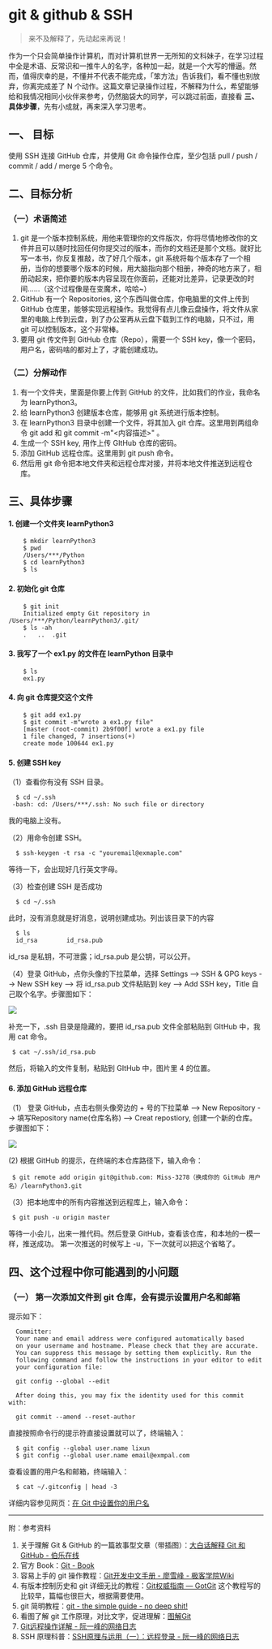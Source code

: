 # git & github & SSH

> 来不及解释了，先动起来再说！

作为一个只会简单操作计算机，而对计算机世界一无所知的文科妹子，在学习过程中全是术语、反常识和一推牛人的名字，各种加一起，就是一个大写的懵逼。然而，值得庆幸的是，不懂并不代表不能完成，「笨方法」告诉我们，看不懂也别放弃，你离完成差了 N 个动作。这篇文章记录操作过程，不解释为什么，希望能够给和我情况相同小伙伴来参考，仍然脑袋大的同学，可以跳过前面，直接看 **三、具体步骤**，先有小成就，再来深入学习思考。

## 一、 目标

使用 SSH 连接 GitHub 仓库，并使用 Git 命令操作仓库，至少包括 pull / push / commit / add / merge 5 个命令。

## 二、目标分析

### （一）术语简述

1. git 是一个版本控制系统，用他来管理你的文件版次，你将尽情地修改你的文件并且可以随时找回任何你提交过的版本，而你的文档还是那个文档。就好比写一本书，你反复推敲，改了好几个版本，git 系统将每个版本存了一个相册，当你的想要哪个版本的时候，用大脑指向那个相册，神奇的地方来了，相册动起来，把你要的版本内容呈现在你面前，还能对比差异，记录更改的时间……（这个过程像是在变魔术，哈哈~）
2. GitHub 有一个 Repositories, 这个东西叫做仓库，你电脑里的文件上传到 GitHub 仓库里，能够实现远程操作。我觉得有点儿像云盘操作，将文件从家里的电脑上传到云盘，到了办公室再从云盘下载到工作的电脑，只不过，用 git 可以控制版本，这个非常棒。
3. 要用 git 传文件到 GitHub 仓库（Repo），需要一个 SSH key，像一个密码，用户名，密码啥的都对上了，才能创建成功。

### （二）分解动作

1. 有一个文件夹，里面是你要上传到 GitHub 的文件，比如我们的作业，我命名为 learnPython3。
2. 给 learnPython3 创建版本仓库，能够用 git 系统进行版本控制。
3. 在 learnPython3 目录中创建一个文件，将其加入 git 仓库。这里用到两组命令 git add <file> 和 git commit -m"<内容描述>" 。
3. 生成一个 SSH key, 用作上传 GItHub 仓库的密码。
4. 添加 GitHub 远程仓库。这里用到 git push 命令。
5. 然后用 git 命令把本地文件夹和远程仓库对接，并将本地文件推送到远程仓库。

## 三、具体步骤

#### 1. 创建一个文件夹 learnPython3

        $ mkdir learnPython3
        $ pwd
        /Users/***/Python
        $ cd learnPython3
        $ ls
        
#### 2. 初始化 git 仓库

        $ git init
        Initialized empty Git repository in /Users/***/Python/learnPython3/.git/
        $ ls -ah
        .	..	.git
        
#### 3. 我写了一个 ex1.py 的文件在 learnPython 目录中

        $ ls
        ex1.py
        
#### 4. 向 git 仓库提交这个文件

        $ git add ex1.py
        $ git commit -m"wrote a ex1.py file"
        [master (root-commit) 2b9f00f] wrote a ex1.py file
        1 file changed, 7 insertions(+)
        create mode 100644 ex1.py
        
#### 5. 创建 SSH key

（1）查看你有没有 SSH 目录。

      $ cd ~/.ssh
     -bash: cd: /Users/***/.ssh: No such file or directory
     
   我的电脑上没有。
 
 （2）用命令创建 SSH。
 
      $ ssh-keygen -t rsa -c "youremail@exmaple.com"
      
   等待一下，会出现好几行英文字母。
   
 （3）检查创建 SSH 是否成功
   
      $ cd ~/.ssh
      
   此时，没有消息就是好消息，说明创建成功。列出该目录下的内容
   
      $ ls
      id_rsa		id_rsa.pub 
      
   id_rsa 是私钥，不可泄露；id_rsa.pub 是公钥，可以公开。
   
  （4）登录 GitHub，点你头像的下拉菜单，选择 Settings --> SSH & GPG keys --> New SSH key --> 将 id_rsa.pub 文件粘贴到 key --> Add SSH key，Title 自己取个名字。步骤图如下：
  
  ![](http://upload-images.jianshu.io/upload_images/3198489-deb2798866cd7cd4.jpg?imageMogr2/auto-orient/strip%7CimageView2/2/w/1240)
  
  
  补充一下，.ssh 目录是隐藏的，要把 id_rsa.pub 文件全部粘贴到 GItHub 中，我用 cat 命令。
  
     $ cat ~/.ssh/id_rsa.pub
     
  然后，将输入的文件复制，粘贴到 GItHub 中，图片里 4 的位置。
  
  
#### 6. 添加 GitHub 远程仓库
 
 
（1） 登录 GitHub，点击右侧头像旁边的 + 号的下拉菜单 --> New Repository --> 填写Repository name(仓库名称) --> Creat repostiory, 创建一个新的仓库。步骤图如下：
 
 ![](http://upload-images.jianshu.io/upload_images/3198489-51ee125cd353829a.jpg?imageMogr2/auto-orient/strip%7CimageView2/2/w/1240)
 
 (2) 根据 GitHub 的提示，在终端的本仓库路径下，输入命令：
 
     $ git remote add origin git@github.com: Miss-3278（换成你的 GitHub 用户名）/learnPython3.git
     
 （3）把本地库中的所有内容推送到远程库上，输入命令：
 
     $ git push -u origin master
     
 等待一小会儿，出来一推代码。然后登录 GitHub，查看该仓库，和本地的一模一样，推送成功。
第一次推送的时候写上 -u，下一次就可以把这个省略了。
 
 
## 四、这个过程中你可能遇到的小问题

### （一） 第一次添加文件到 git 仓库，会有提示设置用户名和邮箱

提示如下：
 
      Committer: 
      Your name and email address were configured automatically based
      on your username and hostname. Please check that they are accurate.
      You can suppress this message by setting them explicitly. Run the
      following command and follow the instructions in your editor to edit
      your configuration file:

      git config --global --edit

      After doing this, you may fix the identity used for this commit with:

      git commit --amend --reset-author
      
直接按照命令行的提示符直接设置就可以了，终端输入：

      $ git config --global user.name lixun
      $ git config --global user.name email@exmpal.com

查看设置的用户名和邮箱，终端输入：
      
      $ cat ~/.gitconfig | head -3

详细内容参见网页：[在 Git 中设置你的用户名](https://help.github.com/articles/setting-your-username-in-git/)



***      

 附：参考资料
 
1. 关于理解 Git & GitHub 的一篇故事型文章（带插图）：[大白话解释 Git 和 GitHub - 伯乐在线](http://blog.jobbole.com/111187/)
2. 官方 Book：[Git - Book](https://git-scm.com/book/zh/v2)
3. 容易上手的 git 操作教程：[Git开发中文手册 - 廖雪峰 - 极客学院Wiki](http://wiki.jikexueyuan.com/project/git-tutorial/)
 3. 有版本控制历史和 git 详细无比的教程：[Git权威指南 — GotGit](http://www.worldhello.net/gotgit/index.html) 这个教程写的比较早，篇幅也很巨大，根据需要使用。
 4. git 简明教程：[git - the simple guide - no deep shit!](http://rogerdudler.github.io/git-guide/index.zh.html)
 5. 看图了解 git 工作原理，对比文字，促进理解：[图解Git](http://marklodato.github.io/visual-git-guide/index-zh-cn.html)
 6. [Git远程操作详解 - 阮一峰的网络日志](http://www.ruanyifeng.com/blog/2014/06/git_remote.html)
 5. SSH 原理科普：[SSH原理与运用（一）：远程登录 - 阮一峰的网络日志](http://www.ruanyifeng.com/blog/2011/12/ssh_remote_login.html)